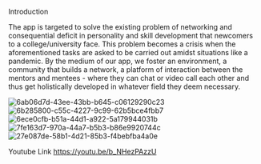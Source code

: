 Introduction

The app is targeted to solve the existing problem of networking and consequential deficit in personality and skill development that newcomers to a college/university face. This problem becomes a crisis when the aforementioned tasks are asked to be carried out amidst situations like a pandemic. By the medium of our app, we foster an environment, a community that builds a network, a platform of interaction between the mentors and mentees - where they can chat or video call each other and thus get holistically developed in whatever field they deem necessary.

![6ab06d7d-43ee-43bb-b645-c06129290c23](https://user-images.githubusercontent.com/73053857/161894574-18c7da57-81ca-4504-ba01-85dc08ded516.png)
![6b285800-c55c-4227-9c99-62b5bce4fbb7](https://user-images.githubusercontent.com/73053857/161894580-3e07d2c4-e72b-42fe-9c50-609a845aa897.png)
![6ece0cfb-b51a-44d1-a922-5a179944031b](https://user-images.githubusercontent.com/73053857/161894586-10f9439c-d5c9-43ee-ae41-fdd245aaa544.png)
![7fe163d7-970a-44a7-b5b3-b86e9920744c](https://user-images.githubusercontent.com/73053857/161894591-17b4403f-c076-4e06-8bb0-a8538cbce618.png)
![27e087de-58b1-4d21-85b3-f4bebfba4a0e](https://user-images.githubusercontent.com/73053857/161894594-cca8fff6-2779-4815-8ed9-06d13a7adfe7.png)

Youtube Link
https://youtu.be/b_NHezPAzzU
